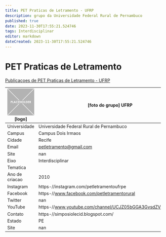 ```yaml
---
title: PET Praticas de Letramento - UFRP
description: grupo da Universidade Federal Rural de Pernambuco
published: true
date: 2023-11-30T17:55:21.524746
tags: Interdisciplinar
editor: markdown
dateCreated: 2023-11-30T17:55:21.524746
---
```


# PET Praticas de Letramento

[Publicacoes de PET Praticas de Letramento - UFRP](/atividade/246PETPraticasdeLetramentoUFRP/feed.md)

| ![placeholder.png](/placeholder.png) [logo] | [foto do grupo] UFRP         |
| ------------------------------------------- | ------------------------------------------------- |
| Universidade                                | Universidade Federal Rural de Pernambuco      |
| Campus                                      | Campus Dois Irmaos            |
| Cidade                                      | Recife             |
| Email                                       | petletramento@gmail.com             |
| Site                                        | nan              |
| Eixo                                        | Interdisciplinar              |
| Tematica                                    |           |
| Ano de criacao                              | 2010        |
| Instagram                                   | https-//instagram.com/petletramentoufrpe         |
| Facebook                                    | https-//www.facebook.com/petletramentorural          |
| Twitter                                     | nan           |
| YouTube                                     | https-//www.youtube.com/channel/UCJZ05bGGA3GvsdZVN13G7wg           |
| Contato                                     | https-//simposiolecid.blogspot.com/         |
| Estado                                      |  PE            |
| Site                                        | nan |
